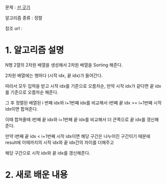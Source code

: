 문제 : [선 긋기](https://www.acmicpc.net/problem/2170)

알고리즘 종류 : 정렬

참조 url :

# 1. 알고리즘 설명

N행 2열의 2차원 배열을 생성해서 2차원 배열을 Sorting 해준다.

2차원 배열에는 행마다 (시작 idx, 끝 idx)가 들어간다.

따라서 모두 입력을 받고 시작 idx를 기준으로 오름차순, 만약 시작 idx가 같다면 끝 idx를 기준으로 오름차순 해준다.

그 후 정렬된 배열된 i 번째 idx와 i+1번쨰 idx를 비교해서 i번째 끝 idx >= i+1번째 시작 idx이면 합쳐준다.

이때 합쳐줄때 i번째 끝 idx와 i+1번째 끝 idx를 비교해서 더 큰쪽으로 끝 idx를 갱신해준다.

만약 i번째 끝 idx < i+1번째 시작 idx이면 해당 구간은 나누어진 구간이기 때문에 result에 이때까지의 시작 idx와 끝 idx간의 차이를 더해주고

해당 구간으로 시작 idx와 끝 idx를 갱신해준다.

# 2. 새로 배운 내용

